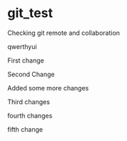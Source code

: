 # git_test
Checking git remote and collaboration

qwerthyui

First change

Second Change

Added some more changes

Third changes

fourth changes

fifth change
